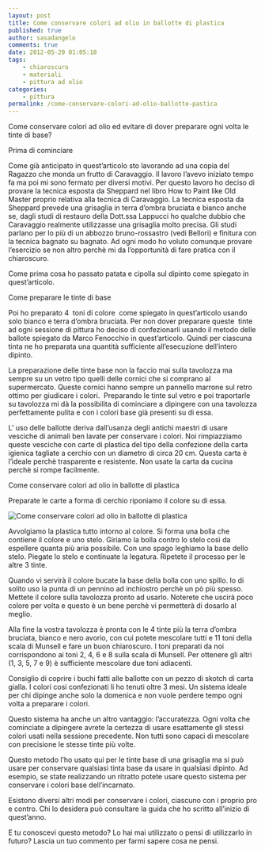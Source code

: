 ```yaml
---
layout: post
title: Come conservare colori ad olio in ballotte di plastica
published: true
author: sasadangelo
comments: true
date: 2012-05-20 01:05:18
tags:
    - chiaroscuro
    - materiali
    - pittura ad olio
categories:
    - pittura
permalink: /come-conservare-colori-ad-olio-ballotte-pastica
---
```




  Come conservare colori ad olio ed evitare di dover preparare ogni volta le tinte di base?



  Prima di cominciare



  Come già anticipato in quest&#8217;articolo sto lavorando ad una copia del Ragazzo che monda un frutto di Caravaggio. Il lavoro l&#8217;avevo iniziato tempo fa ma poi mi sono fermato per diversi motivi. Per questo lavoro ho deciso di provare la tecnica esposta da Sheppard nel libro How to Paint like Old Master proprio relativa alla tecnica di Caravaggio. La tecnica esposta da Sheppard prevede una grisaglia in terra d&#8217;ombra bruciata e bianco anche se, dagli studi di restauro della Dott.ssa Lappucci ho qualche dubbio che Caravaggio realmente utilizzasse una grisaglia molto precisa. Gli studi parlano per lo più di un abbozzo bruno-rossastro (vedi Bellori) e finitura con la tecnica bagnato su bagnato. Ad ogni modo ho voluto comunque provare l&#8217;esercizio se non altro perchè mi da l&#8217;opportunità di fare pratica con il chiaroscuro.



  Come prima cosa ho passato patata e cipolla sul dipinto come spiegato in quest&#8217;articolo.



  Come preparare le tinte di base



  Poi ho preparato 4  toni di colore  come spiegato in quest&#8217;articolo usando solo bianco e terra d&#8217;ombra bruciata. Per non dover preparare queste  tinte ad ogni sessione di pittura ho deciso di confezionarli usando il metodo delle ballote spiegato da Marco Fenocchio in quest&#8217;articolo. Quindi per ciascuna tinta ne ho preparata una quantità sufficiente all&#8217;esecuzione dell&#8217;intero dipinto.



  La preparazione delle tinte base non la faccio mai sulla tavolozza ma sempre su un vetro tipo quelli delle cornici che si comprano al supermercato. Queste cornici hanno sempre un pannello marrone sul retro ottimo per giudicare i colori.  Preparando le tinte sul vetro e poi traportarle su tavolozza mi dà la possibilita di cominciare a dipingere con una tavolozza perfettamente pulita e con i colori base già presenti su di essa.



  



  L&#8217; uso delle ballotte deriva dall&#8217;usanza degli antichi maestri di usare vesciche di animali ben lavate per conservare i colori. Noi rimpiazziamo queste vesciche con carte di plastica del tipo della confezione della carta igienica tagliate a cerchio con un diametro di circa 20 cm. Questa carta è l&#8217;ideale perchè trasparente e resistente. Non usate la carta da cucina perchè si rompe facilmente.



  Come conservare colori ad olio in ballotte di plastica



  Preparate le carte a forma di cerchio riponiamo il colore su di essa.


![Come conservare colori ad olio in ballotte di plastica][1]


  Avvolgiamo la plastica tutto intorno al colore. Si forma una bolla che contiene il colore e uno stelo. Giriamo la bolla contro lo stelo così da espellere quanta più aria possibile. Con uno spago leghiamo la base dello stelo. Piegate lo stelo e continuate la legatura. Ripetete il processo per le altre 3 tinte.



  



  Quando vi servirà il colore bucate la base della bolla con uno spillo. Io di solito uso la punta di un pennino ad inchiostro perchè un pò più spesso. Mettete il colore sulla tavolozza pronto ad usarlo. Noterete che uscirà poco colore per volta e questo è un bene perchè vi permetterà di dosarlo al meglio.



  



  Alla fine la vostra tavolozza è pronta con le 4 tinte più la terra d&#8217;ombra bruciata, bianco e nero avorio, con cui potete mescolare tutti e 11 toni della scala di Munsell e fare un buon chiaroscuro. I toni preparati da noi corrispondono ai toni 2, 4, 6 e 8 sulla scala di Munsell. Per ottenere gli altri (1, 3, 5, 7 e 9) è sufficiente mescolare due toni adiacenti.



  



  Consiglio di coprire i buchi fatti alle ballotte con un pezzo di skotch di carta gialla. I colori cosi confezionati li ho tenuti oltre 3 mesi. Un sistema ideale per chi dipinge anche solo la domenica e non vuole perdere tempo ogni volta a preparare i colori.



  Questo sistema ha anche un altro vantaggio: l&#8217;accuratezza. Ogni volta che cominciate a dipingere avrete la certezza di usare esattamente gli stessi colori usati nella sessione precedente. Non tutti sono capaci di mescolare con precisione le stesse tinte più volte.



  Questo metodo l&#8217;ho usato qui per le tinte base di una grisaglia ma si può usare per conservare qualsiasi tinta base da usare in qualsiasi dipinto. Ad esempio, se state realizzando un ritratto potete usare questo sistema per conservare i colori base dell&#8217;incarnato.



  Esistono diversi altri modi per conservare i colori, ciascuno con i proprio pro e contro. Chi lo desidera può consultare la guida che ho scritto all&#8217;inizio di quest&#8217;anno.



  E tu conoscevi questo metodo? Lo hai mai utilizzato o pensi di utilizzarlo in futuro? Lascia un tuo commento per farmi sapere cosa ne pensi.


 [1]: https://www.disegnoepittura.it/wp-content/uploads/conservare-colori-ballotte-2.jpg "Come conservare colori ad olio in ballotte di plastica"